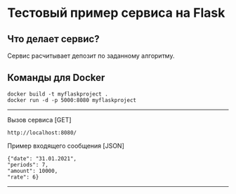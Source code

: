 # Тестовый пример сервиса на Flask

## Что делает сервис?

Сервис расчитывает депозит по заданному алгоритму.

## Команды для Docker
```
docker build -t myflaskproject .
docker run -d -p 5000:8080 myflaskproject
```
---
Вызов сервиса [GET]

```
http://localhost:8080/
```

Пример входящего сообщения [JSON]

```
{"date": "31.01.2021",
"periods": 7,
"amount": 10000,
"rate": 6}
```
---